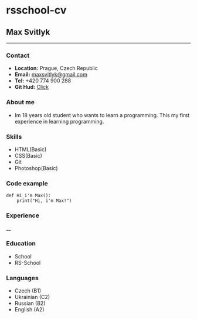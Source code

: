 # rsschool-cv

##  Max Svitlyk
___
### **Contact**

>
* **Location:** Prague, Czech Republic  
* **Email:** maxsvitlyk@gmail.com
* **Tel:**  +420 774 900 288 
* **Git Hud:** [Click](https://github.com/MaxSvitlyk)
  
### **About me**
* Im 18 years old student who wants to learn a programming. This my first experience in learning programming.

### **Skills**
* HTML(Basic)
* CSS(Basic)
* Git
* Photoshop(Basic) 

### **Code example**
```
def Hi_i'm Max():
    print("Hi, i'm Max!") 

```

### **Experience**
__

### **Education**
* School
* RS-School

### **Languages**
* Czech (B1)
* Ukrainian (C2)
* Russian (B2)
* English (A2)
